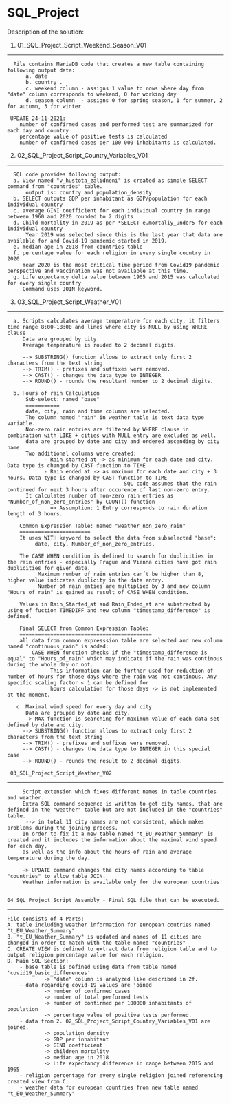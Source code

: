 # SQL_Project
Description of the solution:

1. 01_SQL_Project_Script_Weekend_Season_V01
----------------------------------------
      File contains MariaDB code that creates a new table containing following output data:
          a. date
          b. country .
          c. weekend column - assigns 1 value to rows where day from "date" column corresponds to weekend, 0 for working day
          d. season column  - assigns 0 for spring season, 1 for summer, 2 for autumn, 3 for winter
      
     UPDATE 24-11-2021:
 		number of confirmed cases and performed test are summarized for each day and country
		percentage value of positive tests is calculated
		number of confirmed cases per 100 000 inhabitants is calculated.

2. 02_SQL_Project_Script_Country_Variables_V01
----------------------------------------
      SQL code provides following output:
      a. View named "v_hustota_zalidneni" is created as simple SELECT command from "countries" table. 
          output is: country and population_density
      b. SELECT outputs GDP per inhabitant as GDP/population for each individual country
      c. average GINI coefficient for each individual country in range between 1960 and 2020 rounded to 2 digits
      d. Child mortality in 2019 as per *SELECT e.mortaliy_under5 for each individual country
          Year 2019 was selected since this is the last year that data are available for and Covid-19 pandemic started in 2019. 
      e. median age in 2018 from countries table
      f. percentage value for each religion in every single country in 2020
         Year 2020 is the most critical time period from Covid19 pandemic perspective and vaccination was not available at this time.  
      g. Life expectancy delta value between 1965 and 2015 was calculated for every single country
         Command uses JOIN keyword. 
         
 3. 03_SQL_Project_Script_Weather_V01
----------------------------------------
      a. Scripts calculates average temperature for each city, it filters time range 8:00-18:00 and lines where city is NULL by using WHERE clause
         Data are grouped by city.
         Average temperature is rouded to 2 decimal digits. 
         
         --> SUBSTRING() function allows to extract only first 2 characters from the text string
         --> TRIM() - prefixes and suffixes were removed. 
         --> CAST() - changes the data type to INTEGER
         --> ROUND() - rounds the resultant number to 2 decimal digits. 
         
      b. Hours of rain Calculation
          Sub-select: named "base"
          ===========
          date, city, rain and time columns are selected. 
          The column named "rain" in weather table is text data type variable. 
          Non-zero rain entries are filtered by WHERE clause in combination with LIKE + cities with NULL entry are excluded as well. 
          data are grouped by date and city and ordered ascending by city name. 
          Two additional columns were created:
                - Rain started at -> as minimum for each date and city. Data type is changed by CAST function to TIME 
                - Rain ended at -> as maximum for each date and city + 3 hours. Data type is changed by CAST function to TIME
                                          SQL code assumes that the rain continued for next 3 hours after occurence of last non-zero entry. 
          It calculates number of non-zero rain entries as "Number_of_non_zero_entries" by COUNT() function - 
                  => Assumption: 1 Entry corresponds to rain duration length of 3 hours. 
          
        Common Expression Table: named "weather_non_zero_rain"
        =======================
        It uses WITH keyword to select the data from subselected "base":
             date, city, Number_of_non_zero_entries, 
        
        The CASE WHEN condition is defined to search for duplicities in the rain entries - especially Prague and Vienna cities have got rain duplicities for given date. 
              Maximum number of rain entries can´t be higher than 8, higher value indicates duplicity in the data entry.
              Number of rain enties are multiplied by 3 and new column "Hours_of_rain" is gained as result of CASE WHEN condition. 
        
        Values in Rain_Started_at and Rain_Ended_at are substracted by using of fuction TIMEDIFF and new column "timestamp_difference" is defined. 
       
        Final SELECT from Common Expression Table:
        ===========================================
        all data from common expresssion table are selected and new column named "continuous_rain" is added:
            CASE WHEN function checks if the "timestamp_difference is equal" to "Hours_of_rain" which may indicate if the rain was continous during the whole day or not. 
                  This information can be further used for reduction of number of hours for those days where the rain was not continous. Any specific scaling factor < 1 can be defined for 
                  hours calculation for those days -> is not implemented at the moment. 
       
       c. Maximal wind speed for every day and city 
          Data are grouped by date and city. 
         --> MAX function is searching for maximum value of each data set defined by date and city. 
         --> SUBSTRING() function allows to extract only first 2 characters from the text string
         --> TRIM() - prefixes and suffixes were removed. 
         --> CAST() - changes the data type to INTEGER in this special case
         --> ROUND() - rounds the result to 2 decimal digits. 
         
     03_SQL_Project_Script_Weather_V02
----------------------------------------
      
         Script extension which fixes different names in table countries and weather.
         Extra SQL command sequence is written to get city names, that are defined in the "weather" table but are not included in the "countries" table. 
          --> in total 11 city names are not consistent, which makes problems during the joining process. 
         In order to fix it a new table named "t_EU_Weather_Summary" is created and it includes the information about the maximal wind speed for each day,
         as well as the info about the hours of rain and average temperature during the day.
         
         -> UPDATE command changes the city names according to table "countries" to allow table JOIN.
         Weather information is available only for the european countries!

         
	04_SQL_Project_Script_Assembly - Final SQL file that can be executed. 
 -----------------------------------------------------------------------------
	File consists of 4 Parts:
	A. table including weather information for european coutries named "t_EU_Weather_Summary"
	B. "t_EU_Weather_Summary" is updated and names of 11 cities are changed in order to match with the table named "countries"
	C. CREATE VIEW is defined to extract data from religion table and to output religion percentage value for each religion.
	D. Main SQL Section:
		- base table is defined using data from table named 'covid19_basic_differences'
				-> "date" column is analyzed like described in 2f.
		- data regarding covid-19 values are joined
				-> number of confirmed cases
				-> number of total performed tests
				-> number of confirmed per 100000 inhabitants of population
				-> percentage value of positive tests performed. 
		- data from 2. 02_SQL_Project_Script_Country_Variables_V01 are joined.
  				-> population density
				-> GDP per inhabitant
				-> GINI coefficient
				-> children mortality
				-> median age in 2018
				-> Life expectancy difference in range between 2015 and 1965
		- religion percentage for every single religion joined referencing created view from C.
		- weather data for european countries from new table named "t_EU_Weather_Summary"
